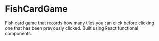 # FishCardGame
Fish card game that records how many tiles you can click before clicking one that has been previously clicked. Built using React functional components.
